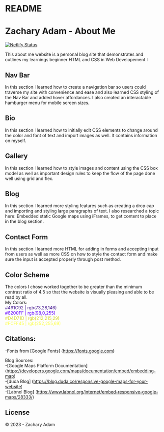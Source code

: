 # README
# Zachary Adam - About Me

[![Netlify Status](https://api.netlify.com/api/v1/badges/9c91eae3-5003-4eae-8ee8-2bfd117d27b9/deploy-status)](https://app.netlify.com/sites/about-me-zackadam0-1/deploys)

This about me website is a personal blog site that demonstrates and outlines my learnings beginner HTML and CSS in Web Developement I

## Nav Bar
In this section I learned how to create a navigation bar so users could traverse my site with convenience and ease and also learned CSS styling of the Nav Bar and added hover affordances. I also created an interactable hamburger menu for mobile screen sizes.

## Bio
In this section I learned how to initially edit CSS elements to change around the color and font of text and import images as well. It contains information on myself.

## Gallery
In this section I learned how to style images and content using the CSS box model as well as important design rules to keep the flow of the page done well using grid and flex. 

## Blog
In this section I learned more styling features such as creating a drop cap and importing and styling large paragraphs of text. I also researched a topic here: Embedded static Google maps using iFrames, to get content to place in the blog section.

## Contact Form
In this section I learned more HTML for adding in forms and accepting input from users as well as more CSS on how to style the contact form and make sure the input is accepted properly through post method. 

## Color Scheme
The colors I chose worked together to be greater than the minimum contrast ratio of 4.5 so that the website is visually pleasing and able to be read by all.  
My Colors:  
<span style="color:#491C92">#491C92 | rgb(73,28,146)</span>  
<span style="color:#6200FF">#6200FF | rgb(98,0,255)</span>   
<span style="color:#D4D71D">#D4D71D | rgb(212,215,29)</span>   
<span style="color:#FCFF45">#FCFF45 | rgb(252,255,69)</span>       


## Citations:
-Fonts from [Google Fonts] (https://fonts.google.com)  

Blog Sources:  
-[Google Maps Platform Documentation] (https://developers.google.com/maps/documentation/embed/embedding-map)   
-[duda Blog] (https://blog.duda.co/responsive-google-maps-for-your-website)  
-[Labnol Blog] (https://www.labnol.org/internet/embed-responsive-google-maps/28333/)

## License

&copy; 2023 - Zachary Adam
